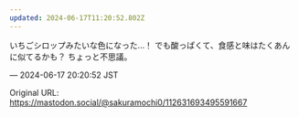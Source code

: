```yaml
---
updated: 2024-06-17T11:20:52.802Z
---
```


<p>いちごシロップみたいな色になった…！ でも酸っぱくて、食感と味はたくあんに似てるかも？ ちょっと不思議。</p>

&mdash; 2024-06-17 20:20:52 JST

Original URL: https://mastodon.social/@sakuramochi0/112631693495591667
